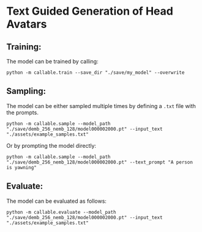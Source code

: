 # Text Guided Generation of Head Avatars

## Training:
The model can be trained by calling:
```
python -m callable.train --save_dir "./save/my_model" --overwrite
```

## Sampling:
The model can be either sampled multiple times by defining a ``.txt`` file with the prompts.
```
python -m callable.sample --model_path "./save/demb_256_nemb_128/model000002000.pt" --input_text "./assets/example_samples.txt"
```
Or by prompting the model directly:
```
python -m callable.sample --model_path "./save/demb_256_nemb_128/model000002000.pt" --text_prompt "A person is yawning"
```

## Evaluate:
The model can be evaluated as follows:
```
python -m callable.evaluate --model_path "./save/demb_256_nemb_128/model000002000.pt" --input_text "./assets/example_samples.txt"
```
